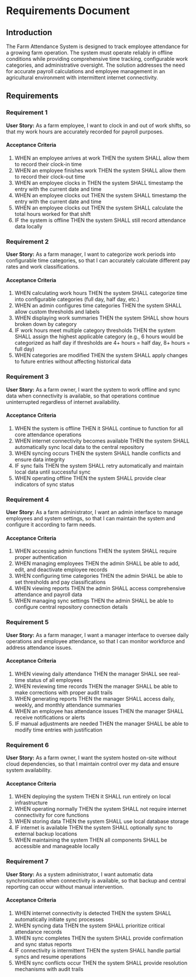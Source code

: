 # Requirements Document

## Introduction

The Farm Attendance System is designed to track employee attendance for a growing farm operation. The system must operate reliably in offline conditions while providing comprehensive time tracking, configurable work categories, and administrative oversight. The solution addresses the need for accurate payroll calculations and employee management in an agricultural environment with intermittent internet connectivity.

## Requirements

### Requirement 1

**User Story:** As a farm employee, I want to clock in and out of work shifts, so that my work hours are accurately recorded for payroll purposes.

#### Acceptance Criteria

1. WHEN an employee arrives at work THEN the system SHALL allow them to record their clock-in time
2. WHEN an employee finishes work THEN the system SHALL allow them to record their clock-out time
3. WHEN an employee clocks in THEN the system SHALL timestamp the entry with the current date and time
4. WHEN an employee clocks out THEN the system SHALL timestamp the entry with the current date and time
5. WHEN an employee clocks out THEN the system SHALL calculate the total hours worked for that shift
6. IF the system is offline THEN the system SHALL still record attendance data locally

### Requirement 2

**User Story:** As a farm manager, I want to categorize work periods into configurable time categories, so that I can accurately calculate different pay rates and work classifications.

#### Acceptance Criteria

1. WHEN calculating work hours THEN the system SHALL categorize time into configurable categories (full day, half day, etc.)
2. WHEN an admin configures time categories THEN the system SHALL allow custom thresholds and labels
3. WHEN displaying work summaries THEN the system SHALL show hours broken down by category
4. IF work hours meet multiple category thresholds THEN the system SHALL assign the highest applicable category (e.g., 6 hours would be categorized as half day if thresholds are 4+ hours = half day, 8+ hours = full day)
5. WHEN categories are modified THEN the system SHALL apply changes to future entries without affecting historical data

### Requirement 3

**User Story:** As a farm owner, I want the system to work offline and sync data when connectivity is available, so that operations continue uninterrupted regardless of internet availability.

#### Acceptance Criteria

1. WHEN the system is offline THEN it SHALL continue to function for all core attendance operations
2. WHEN internet connectivity becomes available THEN the system SHALL automatically sync local data to the central repository
3. WHEN syncing occurs THEN the system SHALL handle conflicts and ensure data integrity
4. IF sync fails THEN the system SHALL retry automatically and maintain local data until successful sync
5. WHEN operating offline THEN the system SHALL provide clear indicators of sync status

### Requirement 4

**User Story:** As a farm administrator, I want an admin interface to manage employees and system settings, so that I can maintain the system and configure it according to farm needs.

#### Acceptance Criteria

1. WHEN accessing admin functions THEN the system SHALL require proper authentication
2. WHEN managing employees THEN the admin SHALL be able to add, edit, and deactivate employee records
3. WHEN configuring time categories THEN the admin SHALL be able to set thresholds and pay classifications
4. WHEN viewing reports THEN the admin SHALL access comprehensive attendance and payroll data
5. WHEN managing sync settings THEN the admin SHALL be able to configure central repository connection details

### Requirement 5

**User Story:** As a farm manager, I want a manager interface to oversee daily operations and employee attendance, so that I can monitor workforce and address attendance issues.

#### Acceptance Criteria

1. WHEN viewing daily attendance THEN the manager SHALL see real-time status of all employees
2. WHEN reviewing time records THEN the manager SHALL be able to make corrections with proper audit trails
3. WHEN generating reports THEN the manager SHALL access daily, weekly, and monthly attendance summaries
4. WHEN an employee has attendance issues THEN the manager SHALL receive notifications or alerts
5. IF manual adjustments are needed THEN the manager SHALL be able to modify time entries with justification

### Requirement 6

**User Story:** As a farm owner, I want the system hosted on-site without cloud dependencies, so that I maintain control over my data and ensure system availability.

#### Acceptance Criteria

1. WHEN deploying the system THEN it SHALL run entirely on local infrastructure
2. WHEN operating normally THEN the system SHALL not require internet connectivity for core functions
3. WHEN storing data THEN the system SHALL use local database storage
4. IF internet is available THEN the system SHALL optionally sync to external backup locations
5. WHEN maintaining the system THEN all components SHALL be accessible and manageable locally

### Requirement 7

**User Story:** As a system administrator, I want automatic data synchronization when connectivity is available, so that backup and central reporting can occur without manual intervention.

#### Acceptance Criteria

1. WHEN internet connectivity is detected THEN the system SHALL automatically initiate sync processes
2. WHEN syncing data THEN the system SHALL prioritize critical attendance records
3. WHEN sync completes THEN the system SHALL provide confirmation and sync status reports
4. IF connectivity is intermittent THEN the system SHALL handle partial syncs and resume operations
5. WHEN sync conflicts occur THEN the system SHALL provide resolution mechanisms with audit trails